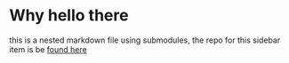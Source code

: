 # Why hello there

this is a nested markdown file using submodules, the repo for this sidebar item is be [found here](https://github.com/mitchellShiell/moduleA/)